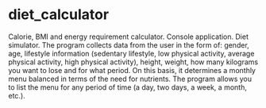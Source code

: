 # diet_calculator
Calorie, BMI and energy requirement calculator.
Console application. Diet simulator. 
The program collects data from the user in the form of: gender, age, lifestyle information (sedentary lifestyle, low physical activity, average physical activity, high physical activity), height, weight, how many kilograms you want to lose and for what period.
On this basis, it determines a monthly menu balanced in terms of the need for nutrients. 
The program allows you to list the menu for any period of time (a day, two days, a week, a month, etc.).
